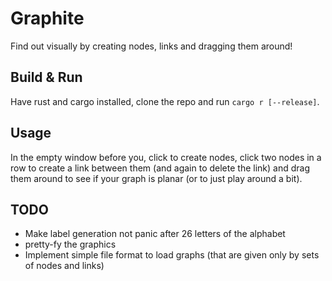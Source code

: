 # Graphite
Find out visually by creating nodes, links and dragging them around!

## Build & Run
Have rust and cargo installed, clone the repo and run `cargo r [--release]`.

## Usage
In the empty window before you, click to create nodes, click two nodes in a row
to create a link between them (and again to delete the link) and drag them around
to see if your graph is planar (or to just play around a bit).

## TODO
- Make label generation not panic after 26 letters of the alphabet
- pretty-fy the graphics
- Implement simple file format to load graphs (that are given only by sets of
  nodes and links)

